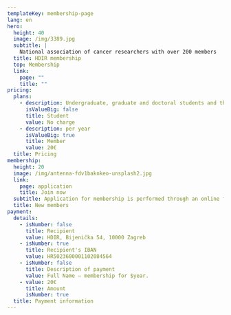 ```yaml
---
templateKey: membership-page
lang: en
hero:
  height: 40
  image: /img/3389.jpg
  subtitle: |
    National association of cancer researchers with over 200 members
  title: HDIR membership
  top: Membership
  link:
    page: ""
    title: ""
pricing:
  plans:
    - description: Undergraduate, graduate and doctoral students and the unemployed
      isValueBig: false
      title: Student
      value: No charge
    - description: per year
      isValueBig: true
      title: Member
      value: 20€
  title: Pricing
membership:
  height: 20
  image: /img/antenna-fdv1baknkeo-unsplash2.jpg
  link:
    page: application
    title: Join now
  subtitle: Application for membership is performed through an online form.
  title: New members
payment:
  details:
    - isNumber: false
      title: Recipient
      value: HDIR, Bijenička 54, 10000 Zagreb
    - isNumber: true
      title: Recipient's IBAN
      value: HR5023600001102084564
    - isNumber: false
      title: Description of payment
      value: Full Name – membership for $year.
    - value: 20€
      title: Amount
      isNumber: true
  title: Payment information
---
```

